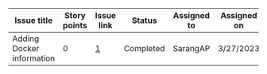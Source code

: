 | Issue title | Story points | Issue link | Status | Assigned to | Assigned on | Completed on | Category | Status notes |
| --- | --- | --- | --- | --- | --- | --- | --- | --- | 
| Adding Docker information | 0 | [1](https://github.com/SarangAP/mywebclass-simulation/issues/4) | Completed | SarangAP | 3/27/2023 | 3/27/2023 | Documentation | Docker integration successful |

